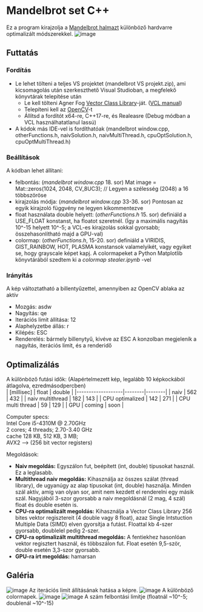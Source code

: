 # Mandelbrot set C++
Ez a program kirajzolja a [Mandelbrot halmazt](https://en.wikipedia.org/wiki/Mandelbrot_set) különböző hardvarre optimalizált módszerekkel.
![image](https://user-images.githubusercontent.com/42745647/165781906-95ee7503-dd38-44bb-96b2-d117802596b8.png)
## Futtatás
### Fordítás
* Le lehet tölteni a teljes VS projektet (mandelbrot VS projekt.zip), ami kicsomagolás után szerkeszthető Visual Studioban, a megfelekő könyvtárak telepítése után
  * Le kell tölteni Agner Fog [Vector Class Library](https://github.com/vectorclass/version2)-ját. ([VCL manual](https://www.agner.org/optimize/vcl_manual.pdf))
  * Telepíteni kell az [OpenCV](https://learnopencv.com/code-opencv-in-visual-studio/)-t
  * Állítsd a fordítót x64-re, C++17-re, és Realeasre (Debug módban a VCL használhatatlanul lassú)
* A kódok más IDE-vel is fordíthatóak (mandelbrot window.cpp, otherFunctions.h, naivSolution.h, naivMultiThread.h, cpuOptSolution.h, cpuOptMultiThread.h)
### Beállítások
A kódban lehet állítani:
* felbontás: (*mandelbrot window.cpp* 18. sor) Mat image = Mat::zeros(1024, 2048, CV_8UC3); // Legyen a szélesség (2048) a 16 többszöröse
* kirajzolás módja: (*mandelbrot window.cpp* 33-36. sor) Pontosan az egyik kirajzoló függvény ne legyen kikommentezve
* float használata double helyett: (*otherFunctions.h* 15. sor) definiáld a USE_FLOAT konstanst, ha floatot szeretnél. (Így a maximális nagyítás 10^-15 helyett 10^-5; a VCL-es kirajzolás sokkal gyorsabb; összehasonlítható majd a GPU-val)
* colormap: (*otherFunctions.h*, 15-20. sor) definiáld a VIRIDIS, GIST_RAINBOW, HOT, PLASMA konstansok valamelyikét, vagy egyiket se, hogy grayscale képet kapj. A colormapeket a Python Matplotlib könyvtárából szedtem ki a *colormap stealer.ipynb* -vel
### Irányítás
A kép változtatható a billentyűzettel, amennyiben az OpenCV ablaka az aktív
* Mozgás: asdw
* Nagyítás: qe
* Iterációs limit állítása: 12
* Alaphelyzetbe állás: r
* Kilépés: ESC
* Renderelés: bármely billenytyű, kivéve az ESC
A konzolban megjeleník a nagyítás, iterációs limit, és a renderidő
## Optimalizálás
A különböző futási idők:
(Alapértelmezett kép, legalább 10 képkockából átlagolva, ezredmásodpercben)<br/>
| [millisec]        | float  | double |
|-------------------|--------|--------|
| naiv              | 562    | 432    |
| naiv multithread  | 182    | 143    |
| CPU optimalized   | 142    | 271    |
| CPU multi thread  | 59     | 129    |
| GPU               | coming | soon   |

Computer specs:  
  Intel Core i5-4310M @ 2.70GHz  
  2 cores; 4 threads; 2.70-3.40 GHz  
  cache 128 KB, 512 KB, 3 MB;  
  AVX2 --> (256 bit vector registers)  
  
Megoldások:
* **Naiv megoldás:** Egyszálon fut, beépített (int, double) típusokat használ. Ez a leglasabb.
* **Multithread naiv megoldás:** Kihasználja az összes szálat (thread library), de ugyanúgy az alap típusokat (int, double) használja. Minden szál aktív, amíg van olyan sor, amit nem kezdett el renderelni egy másik szál. Nagyjából 3-szor gyorsabb a naiv megoldásnál (2 mag, 4 szál) float és double esetén is.
* **CPU-ra optimalizált megoldás:**  Kihasználja a Vector Class Library 256 bites vektor regisztereit (4 double vagy 8 float), azaz Single Intstuction Multiple Data (SIMD) elven gyorsítja a futást. Floattal kb 4-szer gyorsabb, doublelel pedig 2-szer.
* **CPU-ra optimalizált multithread megoldás:** A fentiekhez hasonlóan vektor regisztert használ, és többszálon fut. Float esetén 9,5-ször, double esetén 3,3-szor gyorsabb.
* **GPU-ra írt megoldás:** hamarsan

## Galéria
![image](https://user-images.githubusercontent.com/42745647/165774675-5cb76e5a-a502-4567-a780-0441fbef135c.png)
Az iterációs limit állításának hatása a képre.
![image](https://user-images.githubusercontent.com/42745647/165777869-7a24e55f-52f0-4261-b16f-a383c4fd9c7a.png)
A különböző colormapek.
![image](https://user-images.githubusercontent.com/42745647/165778969-5ef6dc73-a68a-4e7a-965a-a19b808f37e0.png)
![image](https://user-images.githubusercontent.com/42745647/165779859-4414b0d0-a69e-4095-b49f-a273f1719ac0.png)
A szám felbontási limitje (floatnál ~10^-5; doublenál ~10^-15)
